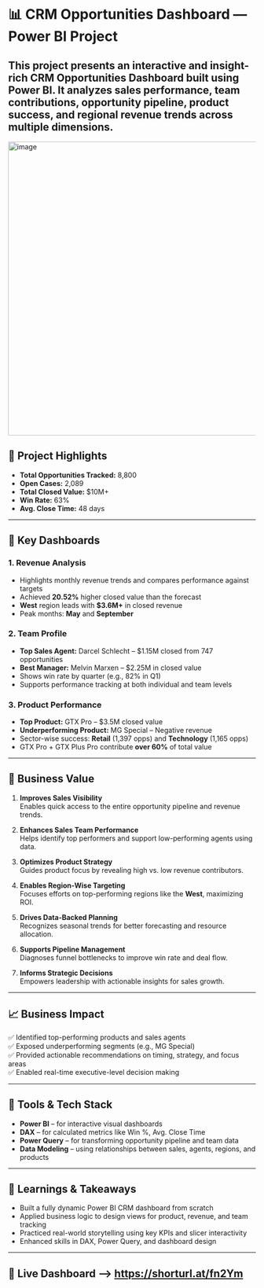 # 📊 CRM Opportunities Dashboard — Power BI Project
This project presents an interactive and insight-rich **CRM Opportunities Dashboard** built using Power BI. It analyzes sales performance, team contributions, opportunity pipeline, product success, and regional revenue trends across multiple dimensions.
---
<img width="598" alt="image" src="https://github.com/user-attachments/assets/ef972163-d4c1-4a9a-a733-97086bd39d06" />

## 🚀 Project Highlights

- **Total Opportunities Tracked:** 8,800  
- **Open Cases:** 2,089  
- **Total Closed Value:** $10M+  
- **Win Rate:** 63%  
- **Avg. Close Time:** 48 days  

---

## 📌 Key Dashboards

### 1. Revenue Analysis
- Highlights monthly revenue trends and compares performance against targets  
- Achieved **20.52%** higher closed value than the forecast  
- **West** region leads with **$3.6M+** in closed revenue  
- Peak months: **May** and **September**  

### 2. Team Profile
- **Top Sales Agent:** Darcel Schlecht – $1.15M closed from 747 opportunities  
- **Best Manager:** Melvin Marxen – $2.25M in closed value  
- Shows win rate by quarter (e.g., 82% in Q1)  
- Supports performance tracking at both individual and team levels  

### 3. Product Performance
- **Top Product:** GTX Pro – $3.5M closed value  
- **Underperforming Product:** MG Special – Negative revenue  
- Sector-wise success: **Retail** (1,397 opps) and **Technology** (1,165 opps)  
- GTX Pro + GTX Plus Pro contribute **over 60%** of total value  

---

## 💼 Business Value

1. **Improves Sales Visibility**  
   Enables quick access to the entire opportunity pipeline and revenue trends.

2. **Enhances Sales Team Performance**  
   Helps identify top performers and support low-performing agents using data.

3. **Optimizes Product Strategy**  
   Guides product focus by revealing high vs. low revenue contributors.

4. **Enables Region-Wise Targeting**  
   Focuses efforts on top-performing regions like the **West**, maximizing ROI.

5. **Drives Data-Backed Planning**  
   Recognizes seasonal trends for better forecasting and resource allocation.

6. **Supports Pipeline Management**  
   Diagnoses funnel bottlenecks to improve win rate and deal flow.

7. **Informs Strategic Decisions**  
   Empowers leadership with actionable insights for sales growth.

---

## 📈 Business Impact

✅ Identified top-performing products and sales agents  
✅ Exposed underperforming segments (e.g., MG Special)  
✅ Provided actionable recommendations on timing, strategy, and focus areas  
✅ Enabled real-time executive-level decision making  

---

## 📂 Tools & Tech Stack
- **Power BI** – for interactive visual dashboards  
- **DAX** – for calculated metrics like Win %, Avg. Close Time  
- **Power Query** – for transforming opportunity pipeline and team data  
- **Data Modeling** – using relationships between sales, agents, regions, and products  

---

## 🧠 Learnings & Takeaways

- Built a fully dynamic Power BI CRM dashboard from scratch  
- Applied business logic to design views for product, revenue, and team tracking  
- Practiced real-world storytelling using key KPIs and slicer interactivity  
- Enhanced skills in DAX, Power Query, and dashboard design

---

## 📮 Live Dashboard --> https://shorturl.at/fn2Ym


